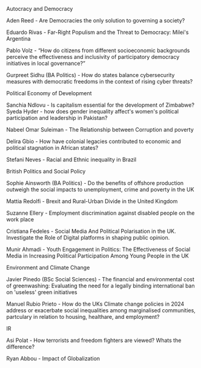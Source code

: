 Autocracy and Democracy

Aden Reed - Are Democracies the only solution to governing a society?

Eduardo Rivas - Far-Right Populism and the Threat to Democracy: Milei's Argentina 

Pablo Volz - “How do citizens from different socioeconomic backgrounds perceive the effectiveness and inclusivity of participatory democracy initiatives in local governance?”

Gurpreet Sidhu (BA Politics) - How do states balance cybersecurity measures with democratic freedoms in the context of rising cyber threats?

Political Economy of Development

Sanchia Ndlovu - Is capitalism essential for the development of Zimbabwe?
Syeda Hyder - how does gender inequality affect's women's political participation and leadership in Pakistan? 

Nabeel Omar Suleiman - The Relationship between Corruption and poverty


Delira Gbio - How have colonial legacies contributed to economic and political stagnation in African states?

Stefani Neves - Racial and Ethnic inequality in Brazil


British Politics and Social Policy

Sophie Ainsworth (BA Politics) - Do the benefits of offshore production outweigh the social impacts to unemployment, crime and poverty in the UK

Mattia Redolfi - Brexit and Rural-Urban Divide in the United Kingdom

Suzanne Ellery - Employment discrimination against disabled people on the work place 

Cristiana Fedeles -  Social Media And Political Polarisation in the UK. Investigate the Role of Digital platforms in shaping public opinion.

Munir Ahmadi - Youth Engagement in Politics: The Effectiveness of Social Media in Increasing Political Participation Among Young People in the UK

Environment and Climate Change

Javier Pinedo (BSc Social Sciences) - The financial and environmental cost of greenwashing: Evaluating the need for a legally binding international ban on 'useless' green initiatives

Manuel Rubio Prieto - How do the UKs Climate change policies in 2024 address or exacerbate social inequalities among marginalised communities, partculary in relation to housing, healthare, and employment?


IR

Asi Polat - How terrorists and freedom fighters are viewed? Whats the difference?

Ryan Abbou - Impact of Globalization